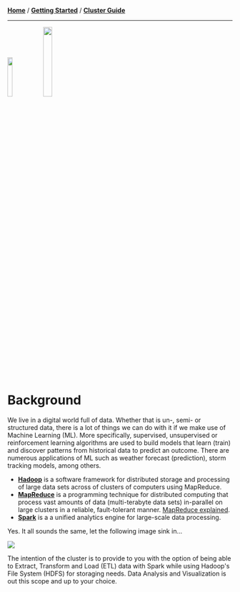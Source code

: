 [**Home**](../README.md) / [**Getting Started**](Getting-Started.md) / [**Cluster Guide**](Cluster-Guide.md)

---

<img src="https://content.linkedin.com/content/dam/engineering/site-assets/images/blog/posts/2019/02/hadoopmeetup2.png" width="15%"/> <img src="https://upload.wikimedia.org/wikipedia/commons/thumb/f/f3/Apache_Spark_logo.svg/388px-Apache_Spark_logo.svg.png" width="20%"/>


# Background

We live in a digital world full of data. Whether that is un-, semi- or structured data, there is a lot of things we can do with it if we make use of Machine Learning (ML). More specifically, supervised, unsupervised or reinforcement learning algorithms are used to build models that learn (train) and discover patterns from historical data to predict an outcome. There are numerous applications of ML such as weather forecast (prediction), storm tracking models, among others.

- [**Hadoop**](https://hadoop.apache.org/) is a software framework for distributed storage and processing of large data sets across of clusters of computers using MapReduce.
- [**MapReduce**](https://www.tutorialspoint.com/hadoop/hadoop_mapreduce.htm) is a programming technique for distributed computing that process vast amounts of data (multi-terabyte data sets) in-parallel on large clusters in a reliable, fault-tolerant manner. [MapReduce explained](https://www.youtube.com/watch?v=lgWy7BwIKKQ).
- [**Spark**](https://spark.apache.org/) is a a unified analytics engine for large-scale data processing.

Yes. It all sounds the same, let the following image sink in...

<img src="https://www.clearpeaks.com/wp-content/uploads/2016/02/Big-Data-ecosystem.png"/>

The intention of the cluster is to provide to you with the option of being able to Extract, Transform and Load (ETL) data with Spark while using Hadoop's File System (HDFS) for storaging needs. Data Analysis and Visualization is out this scope and up to your choice.
